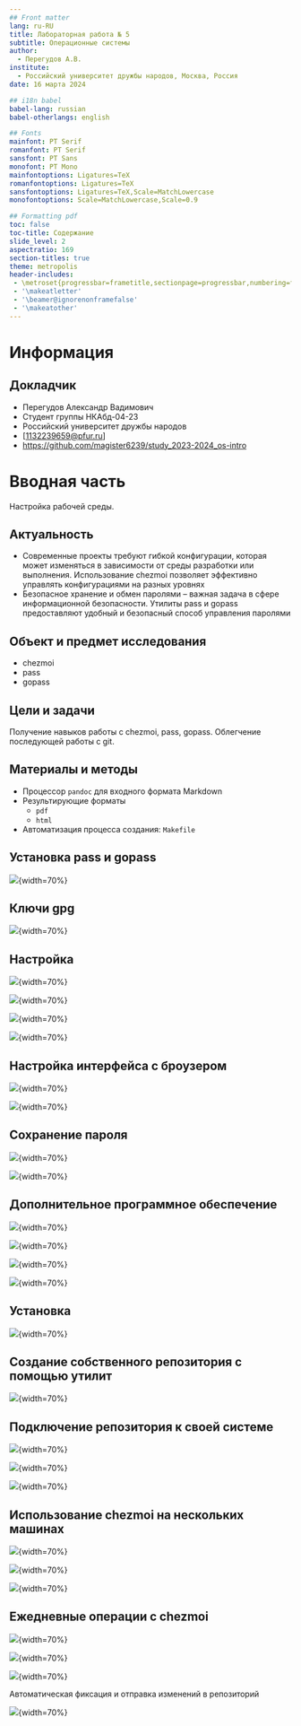 ```yaml
---
## Front matter
lang: ru-RU
title: Лабораторная работа № 5
subtitle: Операционные системы
author:
  - Перегудов А.В.
institute:
  - Российский университет дружбы народов, Москва, Россия
date: 16 марта 2024

## i18n babel
babel-lang: russian
babel-otherlangs: english

## Fonts
mainfont: PT Serif
romanfont: PT Serif
sansfont: PT Sans
monofont: PT Mono
mainfontoptions: Ligatures=TeX
romanfontoptions: Ligatures=TeX
sansfontoptions: Ligatures=TeX,Scale=MatchLowercase
monofontoptions: Scale=MatchLowercase,Scale=0.9

## Formatting pdf
toc: false
toc-title: Содержание
slide_level: 2
aspectratio: 169
section-titles: true
theme: metropolis
header-includes:
 - \metroset{progressbar=frametitle,sectionpage=progressbar,numbering=fraction}
 - '\makeatletter'
 - '\beamer@ignorenonframefalse'
 - '\makeatother'
---
```


# Информация

## Докладчик

  * Перегудов Александр Вадимович
  * Студент группы НКАбд-04-23
  * Российский университет дружбы народов
  * [1132239659@pfur.ru]
  * <https://github.com/magister6239/study_2023-2024_os-intro>

# Вводная часть

Настройка рабочей среды.

## Актуальность

- Современные проекты требуют гибкой конфигурации, которая может изменяться в зависимости от среды разработки или выполнения. Использование chezmoi позволяет эффективно управлять конфигурациями на разных уровнях
- Безопасное хранение и обмен паролями – важная задача в сфере информационной безопасности. Утилиты pass и gopass предоставляют удобный и безопасный способ управления паролями

## Объект и предмет исследования

- chezmoi
- pass
- gopass

## Цели и задачи

Получение навыков работы с chezmoi, pass, gopass. Облегчение последующей работы с git.

## Материалы и методы

- Процессор `pandoc` для входного формата Markdown
- Результирующие форматы
	- `pdf`
	- `html`
- Автоматизация процесса создания: `Makefile`

## Установка pass и gopass

![](image/1.PNG){width=70%}

## Ключи gpg

![](image/2.PNG){width=70%}

## Настройка

![](image/3.PNG){width=70%}

![](image/4.PNG){width=70%}

![](image/5.PNG){width=70%}

![](image/6.PNG){width=70%}

## Настройка интерфейса с броузером

![](image/7.PNG){width=70%}

![](image/8.PNG){width=70%}

## Сохранение пароля

![](image/9.PNG){width=70%}

![](image/10.PNG){width=70%}

## Дополнительное программное обеспечение

![](image/11.PNG){width=70%}

![](image/12.PNG){width=70%}

![](image/13.PNG){width=70%}

![](image/14.PNG){width=70%}

## Установка

![](image/15.PNG){width=70%}

## Создание собственного репозитория с помощью утилит

![](image/16.PNG){width=70%}

## Подключение репозитория к своей системе

![](image/17.PNG){width=70%}

![](image/18.PNG){width=70%}

![](image/19.PNG){width=70%}

## Использование chezmoi на нескольких машинах

![](image/20.PNG){width=70%}

![](image/21.PNG){width=70%}

![](image/22.PNG){width=70%}

## Ежедневные операции c chezmoi

![](image/23.PNG){width=70%}

![](image/24.PNG){width=70%}

![](image/25.PNG){width=70%}

Автоматическая фиксация и отправка изменений в репозиторий

![](image/26.PNG){width=70%}
